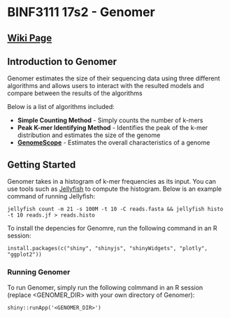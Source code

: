# BINF3111 17s2 - Genomer

## [Wiki Page](https://bitbucket.org/violetbrina/binf3111-genomer/wiki/Home)

## Introduction to Genomer

Genomer estimates the size of their sequencing data using three different algorithms and allows users to interact 
with the resulted models and compare between the results of the algorithms

Below is a list of algorithms included:

* **Simple Counting Method** - Simply counts the number of k-mers
* **Peak K-mer Identifying Method** - Identifies the peak of the k-mer distribution and estimates the size of the genome
* [**GenomeScope**](https://github.com/schatzlab/genomescope) - Estimates the overall characteristics of a genome

## Getting Started

Genomer takes in a histogram of k-mer frequencies as its input. You can use tools such as [Jellyfish](http://www.genome.umd.edu/jellyfish.html) to compute the histogram. Below is an example command of running Jellyfish:

```
jellyfish count -m 21 -s 100M -t 10 -C reads.fasta && jellyfish histo -t 10 reads.jf > reads.histo
```

To install the depencies for Genomre, run the following command in an R session:

```
install.packages(c("shiny", "shinyjs", "shinyWidgets", "plotly", "ggplot2"))
```

### Running Genomer

To run Genomer, simply run the following colmmand in an R session (replace <GENOMER_DIR> with your own directory of Genomer):

```
shiny::runApp('<GENOMER_DIR>')
```